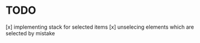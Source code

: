 # TODO
[x] implementing stack for selected items
[x] unselecing elements which are selected by mistake 